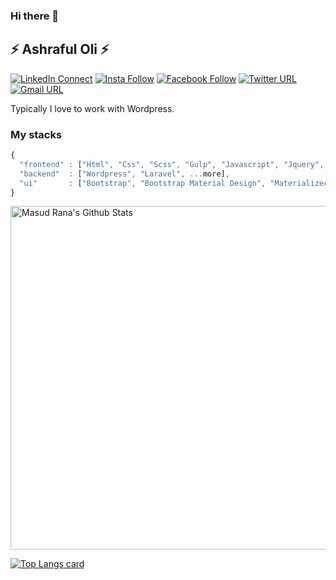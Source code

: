 ### Hi there 👋

## ⚡ Ashraful Oli ⚡

[![LinkedIn Connect](https://img.shields.io/badge/%20-Connect-black?color=14171A&labelColor=0e76a8&logo=linkedin&logoColor=ffffff)](https://www.linkedin.com/in/ashrafuloli/)  [![Insta Follow](https://img.shields.io/badge/%20-Follow-black?color=14171A&labelColor=d81b60&logo=instagram&logoColor=ffffff)](https://www.instagram.com/ashraful.oli)  [![Facebook Follow](https://img.shields.io/badge/%20-Connect-black?color=14171A&labelColor=1976d2&logo=facebook&logoColor=ffffff)](https://www.facebook.com/rejbioli)  [![Twitter URL](https://img.shields.io/badge/%20-Follow-black?color=14171A&labelColor=1976d2&logo=twitter&logoColor=ffffff)](https://twitter.com/ashraful_oli) [![Gmail URL](https://img.shields.io/badge/social--badge?style=social&label=email&logo=gmail)](mailto:rock.ashraful@gmail.com)

Typically I love to work with Wordpress.


### My stacks

```js
{
  "frontend" : ["Html", "Css", "Scss", "Gulp", "Javascript", "Jquery", "React", ...more],
  "backend"  : ["Wordpress", "Laravel", ...more],
  "ui"       : ["Bootstrap", "Bootstrap Material Design", "Materializecss", ...more]
}
```

<img width="550px" alt="Masud Rana's Github Stats"  src="https://github-readme-stats.vercel.app/api?username=ashrafuloli&show_icons=true"/>
</br>

[![Top Langs card](https://github-readme-stats.vercel.app/api/top-langs/?username=ashrafuloli&card_width=550)](https://github.com/ashrafuloli/ashrafuloli)
